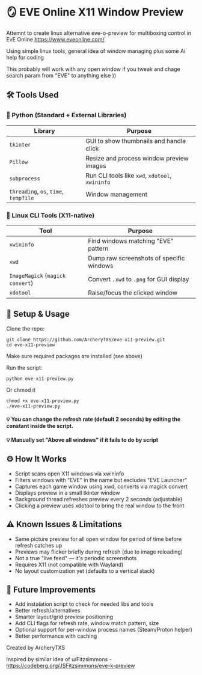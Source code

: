 # 🪞 EVE Online X11 Window Preview

Attemnt to create linux alternative eve-o-preview 
for multiboxing control in EvE Online
https://www.eveonline.com/

Using simple linux tools, general idea of window managing plus some Ai help for coding

This probably will work with any open window if you tweak
and chage search param from "EVE" to anything else ))


## 🛠️ Tools Used

### 🐍 Python (Standard + External Libraries)
| Library    | Purpose                                           |
|------------|---------------------------------------------------|
| `tkinter`  | GUI to show thumbnails and handle click           |
| `Pillow`   | Resize and process window preview images          |
| `subprocess` | Run CLI tools like `xwd`, `xdotool`, `xwininfo` |
| `threading`, `os`, `time`, `tempfile` | Window management      |

### 🧰 Linux CLI Tools (X11-native)
| Tool                             | Purpose                                  |
| -------------------------------- | ---------------------------------------- |
| `xwininfo`                       | Find windows matching "EVE" pattern      |
| `xwd`                            | Dump raw screenshots of specific windows |
| `ImageMagick` (`magick convert`) | Convert `.xwd` to `.png` for GUI display |
| `xdotool`                        | Raise/focus the clicked window           |


## 🚀 Setup & Usage

Clone the repo:

    git clone https://github.com/ArcheryTXS/eve-x11-preview.git
    cd eve-x11-preview

Make sure required packages are installed (see above)

Run the script:

    python eve-x11-preview.py

 Or chmod it
    
    chmod +x eve-x11-preview.py
    ./eve-x11-preview.py

#### 💡 You can change the refresh rate (default 2 seconds) by editing the constant inside the script.
#### 💡 Manually set "Above all windows" if it fails to do by script

   
## ⚙️ How It Works

- Script scans open X11 windows via xwininfo
- Filters windows with "EVE" in the name but excludes "EVE Launcher"
- Captures each game window using xwd, converts via magick convert
- Displays preview in a small tkinter window
- Background thread refreshes preview every 2 seconds (adjustable)
- Clicking a preview uses xdotool to bring the real window to the front

## ⚠️ Known Issues & Limitations

- Same picture preview for all open window for period of time before refresh catches up
- Previews may flicker briefly during refresh (due to image reloading)
- Not a true "live feed" — it's periodic screenshots
- Requires X11 (not compatible with Wayland)
- No layout customization yet (defaults to a vertical stack)

## 🧭 Future Improvements

- Add instalation script to check for needed libs and tools
- Better refresh/alternatives
- Smarter layout/grid preview positioning
- Add CLI flags for refresh rate, window match pattern, size
- Optional support for per-window process names (Steam/Proton helper)
- Better performance with caching


Created by ArcheryTXS 

Inspired by similar idea of u/Fitzsimmons - https://codeberg.org/JSFitzsimmons/eve-k-preview
